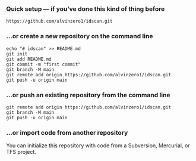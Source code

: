 
### Quick setup — if you’ve done this kind of thing before
``` git
https://github.com/alvinzero1/idscan.git
```

### …or create a new repository on the command line
``` git
echo "# idscan" >> README.md
git init
git add README.md
git commit -m "first commit"
git branch -M main
git remote add origin https://github.com/alvinzero1/idscan.git
git push -u origin main
```

### …or push an existing repository from the command line
``` git
git remote add origin https://github.com/alvinzero1/idscan.git
git branch -M main
git push -u origin main
```

### …or import code from another repository
You can initialize this repository with code from a Subversion, Mercurial, or TFS project.
